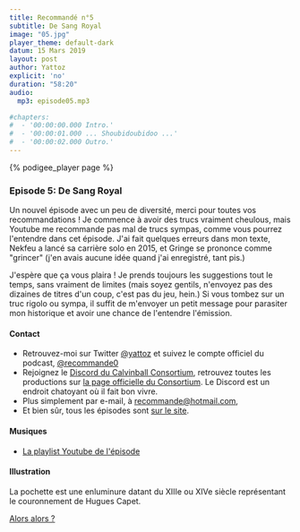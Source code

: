 ```yaml
---
title: Recommandé n°5
subtitle: De Sang Royal
image: "05.jpg"
player_theme: default-dark
datum: 15 Mars 2019
layout: post
author: Yattoz
explicit: 'no'
duration: "58:20"
audio:
  mp3: episode05.mp3

#chapters:
#  - '00:00:00.000 Intro.'
#  - '00:00:01.000 ... Shoubidoubidoo ...'
#  - '00:00:02.000 Outro.'
---
```


{% podigee_player page %}

### Episode 5: De Sang Royal

Un nouvel épisode avec un peu de diversité, merci pour toutes vos recommandations ! Je commence à avoir des trucs vraiment cheulous, mais Youtube me recommande pas mal de trucs sympas, comme vous pourrez l'entendre dans cet épisode. J'ai fait quelques erreurs dans mon texte, Nekfeu a lancé sa carrière solo en 2015, et Gringe se prononce comme "grincer" (j'en avais aucune idée quand j'ai enregistré, tant pis.)

J'espère que ça vous plaira ! Je prends toujours les suggestions tout le temps, sans vraiment de limites (mais soyez gentils, n'envoyez pas des dizaines de titres d'un coup, c'est pas du jeu, hein.) Si vous tombez sur un truc rigolo ou sympa, il suffit de m'envoyer un petit message pour parasiter mon historique et avoir une chance de l'entendre l'émission.

#### Contact

- Retrouvez-moi sur Twitter [@yattoz](https://twitter.com/yattoz) et suivez le compte officiel du podcast, [@recommande0](https://twitter.com/recommande0)
- Rejoignez le [Discord du Calvinball Consortium](https://discord.gg/4RnA9v7), retrouvez toutes les productions sur [la page officielle du Consortium](https://calvinballradio.wordpress.com/). Le Discord est un endroit chatoyant où il fait bon vivre.
- Plus simplement par e-mail, à [recommande@hotmail.com](mailto:recommande@hotmail.com),
- Et bien sûr, tous les épisodes sont [sur le site](https://recommande.duckdns.org).


#### Musiques

  * [La playlist Youtube de l'épisode](https://www.youtube.com/playlist?list=PLIgk8mzU2JAVWdlZE2jjH2Ub4aYiUrZ1n)

#### Illustration

La pochette est une enluminure datant du XIIIe ou XIVe siècle représentant le couronnement de Hugues Capet.


[Alors alors ?](https://www.youtube.com/watch?v=UMlLcjpzzjc)
